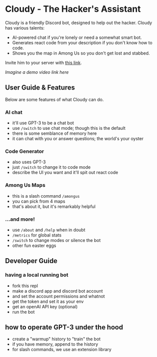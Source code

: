 # Cloudy - The Hacker's Assistant

Cloudy is a friendly Discord bot, designed to help out the hacker.
Cloudy has various talents:

* AI-powered chat if you're lonely or need a somewhat smart bot.
* Generates react code from your description if you don't know how to code.
* Shows you the map in Among Us so you don't get lost and stabbed.

Invite him to your server with [this link][1].

_Imagine a demo video link here_

## User Guide & Features

Below are some features of what Cloudy can do.

### AI chat

* it'll use GPT-3 to be a chat bot
* use `/switch` to use chat mode; though this is the default
* there is some semblance of memory here
* it can chat with you or answer questions; the world's your oyster

### Code Generator

* also uses GPT-3
* just `/switch` to change it to code mode
* describe the UI you want and it'll spit out react code

### Among Us Maps

* this is a slash command `/amongus`
* you can pick from 4 maps
* that's about it, but it's remarkably helpful

### ...and more!

* use `/about` and `/help` when in doubt
* `/metrics` for global stats
* `/switch` to change modes or silence the bot
* other fun easter eggs

## Developer Guide

### having a local running bot

* fork this repl
* make a discord app and discord bot account
* and set the account permissions and whatnot
* get the token and set it as your env
* get an openAI API key (optional)
* run the bot

## how to operate GPT-3 under the hood

* create a "warmup" history to "train" the bot
* if you have memory, append to the history
* for slash commands, we use an extension library


[1]: https://discord.com/oauth2/authorize?client_id=847843661973684224&permissions=18496&scope=bot%20applications.commands